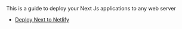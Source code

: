 This is a guide to deploy your Next Js applications to any web server

-   [Deploy Next to Netlify](https://github.com/enesozturk/deploy-next-to-x/netlify)